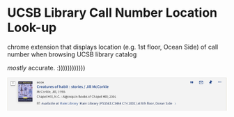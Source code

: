# UCSB Library Call Number Location Look-up

chrome extension that displays location (e.g. 1st floor, Ocean Side) of call number when browsing UCSB library catalog

*mostly* accurate. :))))))))))))

![sample](https://github.com/sophieqguan/callNumberLocation/blob/master/images/sample.png)
